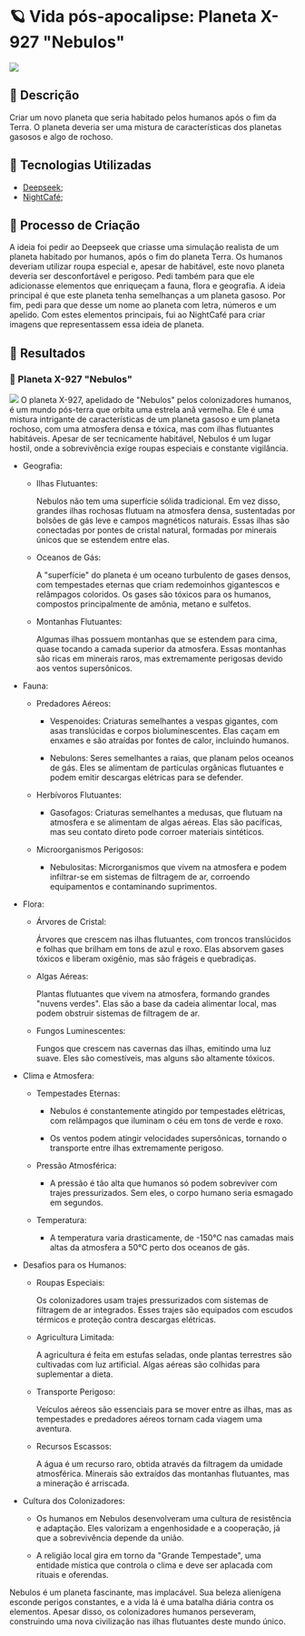 # 🪐 Vida pós-apocalipse: Planeta X-927 "Nebulos"

<img src="/img/wQxcRKGn0DF7qkwqiTVb--0--xg8ds.jpg">

## 📒 Descrição
Criar um novo planeta que seria habitado pelos humanos após o fim da Terra. O planeta deveria ser uma mistura de características dos planetas gasosos e algo de rochoso.

## 🤖 Tecnologias Utilizadas
- [Deepseek](www.chat.deepseek.com);
- [NightCafé](https://creator.nightcafe.studio/);

## 🧐 Processo de Criação
A ideia foi pedir ao Deepseek que criasse uma simulação realista de um planeta habitado por humanos, após o fim do planeta Terra. Os humanos deveriam utilizar roupa especial e, apesar de habitável, este novo planeta deveria ser desconfortável e perigoso. Pedi também para que ele adicionasse elementos que enriqueçam a fauna, flora e geografia. A ideia principal é que este planeta tenha semelhanças a um planeta gasoso. Por fim, pedi para que desse um nome ao planeta com letra, números e um apelido. Com estes elementos principais, fui ao NightCafé para criar imagens que representassem essa ideia de planeta.

## 🚀 Resultados
### 🌌 Planeta X-927 "Nebulos"
<img src="/img/sXte452ifBepqJWup658--0--reqav.jpg">
O planeta X-927, apelidado de "Nebulos" pelos colonizadores humanos, é um mundo pós-terra que orbita uma estrela anã vermelha. Ele é uma mistura intrigante de características de um planeta gasoso e um planeta rochoso, com uma atmosfera densa e tóxica, mas com ilhas flutuantes habitáveis. Apesar de ser tecnicamente habitável, Nebulos é um lugar hostil, onde a sobrevivência exige roupas especiais e constante vigilância.

- Geografia:

    - Ilhas Flutuantes:

      Nebulos não tem uma superfície sólida tradicional. Em vez disso, grandes ilhas rochosas flutuam na atmosfera densa, sustentadas por bolsões de gás leve e campos magnéticos naturais. Essas ilhas são conectadas por pontes de cristal natural, formadas por minerais únicos que se estendem entre elas.

    - Oceanos de Gás:

      A "superfície" do planeta é um oceano turbulento de gases densos, com tempestades eternas que criam redemoinhos gigantescos e relâmpagos coloridos. Os gases são tóxicos para os humanos, compostos principalmente de amônia, metano e sulfetos.

    - Montanhas Flutuantes:
      
      Algumas ilhas possuem montanhas que se estendem para cima, quase tocando a camada superior da atmosfera. Essas montanhas são ricas em minerais raros, mas extremamente perigosas devido aos ventos supersônicos.

- Fauna:

    - Predadores Aéreos:

        - Vespenoides: Criaturas semelhantes a vespas gigantes, com asas translúcidas e corpos bioluminescentes. Elas caçam em enxames e são atraídas por fontes de calor, incluindo humanos.

        - Nebulons: Seres semelhantes a raias, que planam pelos oceanos de gás. Eles se alimentam de partículas orgânicas flutuantes e podem emitir descargas elétricas para se defender.

    - Herbívoros Flutuantes:

        - Gasofagos: Criaturas semelhantes a medusas, que flutuam na atmosfera e se alimentam de algas aéreas. Elas são pacíficas, mas seu contato direto pode corroer materiais sintéticos.

    - Microorganismos Perigosos:

        - Nebulositas: Microrganismos que vivem na atmosfera e podem infiltrar-se em sistemas de filtragem de ar, corroendo equipamentos e contaminando suprimentos.

- Flora:

    - Árvores de Cristal:

        Árvores que crescem nas ilhas flutuantes, com troncos translúcidos e folhas que brilham em tons de azul e roxo. Elas absorvem gases tóxicos e liberam oxigênio, mas são frágeis e quebradiças.

    - Algas Aéreas:

        Plantas flutuantes que vivem na atmosfera, formando grandes "nuvens verdes". Elas são a base da cadeia alimentar local, mas podem obstruir sistemas de filtragem de ar.

    - Fungos Luminescentes:

        Fungos que crescem nas cavernas das ilhas, emitindo uma luz suave. Eles são comestíveis, mas alguns são altamente tóxicos.

- Clima e Atmosfera:

    - Tempestades Eternas:

        - Nebulos é constantemente atingido por tempestades elétricas, com relâmpagos que iluminam o céu em tons de verde e roxo.

        - Os ventos podem atingir velocidades supersônicas, tornando o transporte entre ilhas extremamente perigoso.

    - Pressão Atmosférica:

        - A pressão é tão alta que humanos só podem sobreviver com trajes pressurizados. Sem eles, o corpo humano seria esmagado em segundos.

    - Temperatura:

        - A temperatura varia drasticamente, de -150°C nas camadas mais altas da atmosfera a 50°C perto dos oceanos de gás.

- Desafios para os Humanos:

    - Roupas Especiais:

        Os colonizadores usam trajes pressurizados com sistemas de filtragem de ar integrados. Esses trajes são equipados com escudos térmicos e proteção contra descargas elétricas.

    - Agricultura Limitada:

        A agricultura é feita em estufas seladas, onde plantas terrestres são cultivadas com luz artificial. Algas aéreas são colhidas para suplementar a dieta.

    - Transporte Perigoso:

        Veículos aéreos são essenciais para se mover entre as ilhas, mas as tempestades e predadores aéreos tornam cada viagem uma aventura.

    - Recursos Escassos:

        A água é um recurso raro, obtida através da filtragem da umidade atmosférica. Minerais são extraídos das montanhas flutuantes, mas a mineração é arriscada.

- Cultura dos Colonizadores:

    - Os humanos em Nebulos desenvolveram uma cultura de resistência e adaptação. Eles valorizam a engenhosidade e a cooperação, já que a sobrevivência depende da união.

    - A religião local gira em torno da "Grande Tempestade", uma entidade mística que controla o clima e deve ser aplacada com rituais e oferendas.

Nebulos é um planeta fascinante, mas implacável. Sua beleza alienígena esconde perigos constantes, e a vida lá é uma batalha diária contra os elementos. Apesar disso, os colonizadores humanos perseveram, construindo uma nova civilização nas ilhas flutuantes deste mundo único.
